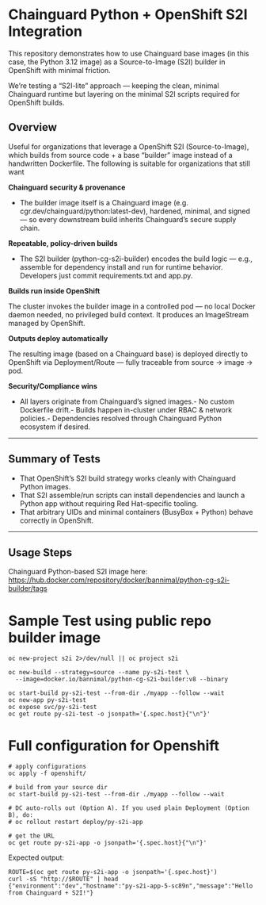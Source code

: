 # Chainguard Python + OpenShift S2I Integration

This repository demonstrates how to use Chainguard base images (in this case, the Python 3.12 image) as a Source-to-Image (S2I) builder in OpenShift with minimal friction.

We’re testing a “S2I-lite” approach — keeping the clean, minimal Chainguard runtime but layering on the minimal S2I scripts required for OpenShift builds.

## Overview

Useful for organizations that leverage a OpenShift S2I (Source-to-Image), which builds from source code + a base “builder” image instead of a handwritten Dockerfile. The following is suitable for organizations that still want

**Chainguard security & provenance**

* The builder image itself is a Chainguard image (e.g. cgr.dev/chainguard/python:latest-dev), hardened, minimal, and signed — so every downstream build inherits Chainguard’s secure supply chain.

**Repeatable, policy-driven builds**

* The S2I builder (python-cg-s2i-builder) encodes the build logic — e.g., assemble for dependency install and run for runtime behavior. Developers just commit requirements.txt and app.py.

**Builds run inside OpenShift**

The cluster invokes the builder image in a controlled pod — no local Docker daemon needed, no privileged build context. It produces an ImageStream managed by OpenShift.

**Outputs deploy automatically**

The resulting image (based on a Chainguard base) is deployed directly to OpenShift via Deployment/Route — fully traceable from source → image → pod.

**Security/Compliance wins**

- All layers originate from Chainguard’s signed images.- No custom Dockerfile drift.- Builds happen in-cluster under RBAC & network policies.- Dependencies resolved through Chainguard Python ecosystem if desired.

---

## Summary of Tests

* That OpenShift’s S2I build strategy works cleanly with Chainguard Python images.  
* That S2I assemble/run scripts can install dependencies and launch a Python app without requiring Red Hat–specific tooling.  
* That arbitrary UIDs and minimal containers (BusyBox + Python) behave correctly in OpenShift.  

---

## Usage Steps

Chainguard Python-based S2I image here: https://hub.docker.com/repository/docker/bannimal/python-cg-s2i-builder/tags

# Sample Test using public repo builder image

```
oc new-project s2i 2>/dev/null || oc project s2i

oc new-build --strategy=source --name py-s2i-test \
  --image=docker.io/bannimal/python-cg-s2i-builder:v8 --binary

oc start-build py-s2i-test --from-dir ./myapp --follow --wait
oc new-app py-s2i-test
oc expose svc/py-s2i-test
oc get route py-s2i-test -o jsonpath='{.spec.host}{"\n"}'
```

# Full configuration for Openshift

```
# apply configurations
oc apply -f openshift/

# build from your source dir 
oc start-build py-s2i-test --from-dir ./myapp --follow --wait

# DC auto-rolls out (Option A). If you used plain Deployment (Option B), do:
# oc rollout restart deploy/py-s2i-app

# get the URL
oc get route py-s2i-app -o jsonpath='{.spec.host}{"\n"}'
```

Expected output:

```
ROUTE=$(oc get route py-s2i-app -o jsonpath='{.spec.host}')
curl -sS "http://$ROUTE" | head
{"environment":"dev","hostname":"py-s2i-app-5-sc89n","message":"Hello from Chainguard + S2I!"}
```

